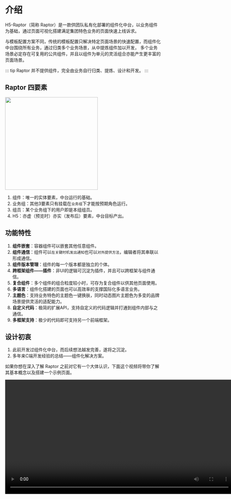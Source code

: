 # 介绍
H5-Raptor（简称 Raptor）是一款供团队私有化部署的组件化中台，以业务组件为基础，通过页面可视化搭建满足集团特色业务的页面快速上线诉求。

与模板配置方案不同，传统的模板配置只解决特定页面场景的快速配置，而组件化中台围绕所有业务，通过归类多个业务场景，从中提炼组件加以开发，
多个业务场景必定存在可复用的公共组件，并且以组件为单元的灵活组合亦能产生更丰富的页面场景。

::: tip
Raptor 并不提供组件，完全由业务自行归类、提炼、设计和开发。
:::

## Raptor 四要素
<img src="https://p9-juejin.byteimg.com/tos-cn-i-k3u1fbpfcp/d0bd5320b7454264933781367cede4bf~tplv-k3u1fbpfcp-watermark.image" width="300px" />

1. 组件：唯一的实体要素，中台运行的基础。
2. 业务组：其他3要素只有挂载在`业务组`下才能按预期角色运行。
3. 组员：某个业务组下的用户即是本组组员。
4. H5：亦虚（预览时）亦实（发布后）要素，中台目标产出。

## 功能特性

1. **组件嵌套**：容器组件可以嵌套其他任意组件。
2. **组件通信**：组件可以`在关键时机发出通知`也可以`对外提供方法`，编辑者将其串联以形成通信。
3. **组件版本管理**：组件的每一个版本都是独立的个体。
4. **跨框架组件——插件**：非UI的逻辑可沉淀为插件，并且可以跨框架与组件通信。
5. **复合组件**：多个组件的组合粒度较小时，可存为复合组件以供其他页面使用。
6. **多语言**：组件化搭建的页面也可以高效率的支撑国际化多语言业务。
7. **主题色**：支持业务特色的主题色一键换肤，同时动态图片主题色为多变的品牌场景提供灵活的适配能力。
8. **自定义代码**：极简的扩展API，支持自定义的代码逻辑并打通到组件内部与之通信。
9. **多框架支持**：极少的代码即可支持另一个前端框架。

## 设计初衷
1. 此前开发过组件化中台，而后续想法越发完善，遂将之沉淀。
2. 多年来C端开发经验的总结——组件化解决方案。

如果你想在深入了解 Raptor 之前对它有一个大体认识，下面这个视频将带你了解其基本概念以及搭建一个示例页面。

<video width="740px" controls="controls" src="https://raptor-1254302757.cos.ap-guangzhou.myqcloud.com/website/video/base.mp4" />

::: tip
官方指南假设你已了解关于组件化、低码和可视化相关知识。如果你此前从未有过接触，可以先行了解后再回顾指南。
:::
